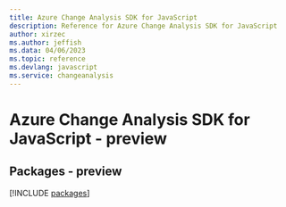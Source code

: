 ```yaml
---
title: Azure Change Analysis SDK for JavaScript
description: Reference for Azure Change Analysis SDK for JavaScript
author: xirzec
ms.author: jeffish
ms.data: 04/06/2023
ms.topic: reference
ms.devlang: javascript
ms.service: changeanalysis
---
```

# Azure Change Analysis SDK for JavaScript - preview
## Packages - preview
[!INCLUDE [packages](change-analysis-index.md)]